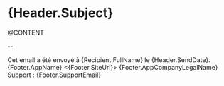 ﻿
{Header.Subject}
============================

@CONTENT

-- 

Cet email a été envoyé à {Recipient.FullName} le {Header.SendDate}.
{Footer.AppName} <{Footer.SiteUrl}>
{Footer.AppCompanyLegalName}
Support : {Footer.SupportEmail}

